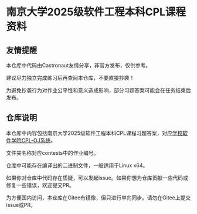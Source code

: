 # 南京大学2025级软件工程本科CPL课程资料

## 友情提醒

本仓库中代码由Castronaut友情分享，非官方发布，仅供参考。

建议尽力独立完成练习后再查阅本仓库，不要直接抄袭！

为避免抄袭行为对作业公平性和意义造成影响，部分习题答案可能会在任务结束后发布。

## 仓库说明

本仓库中内容包括南京大学2025级软件工程本科CPL课程习题答案，对应[学校软件学院CPL-OJ系统](https://public.oj.cpl.icu/)。

文件夹名称对应contests中的作业编号。

仓库中可能存在编译出的二进制文件，一般适用于Linux x64。

如果你对仓库中代码存在质疑，可以发起issue。如果你想为仓库贡献一些代码或修复一些错误，欢迎提交PR。

为方便国内访问，本仓库在Gitee有镜像，但只进行单向同步。请勿在Gitee上提交issue或PR。
